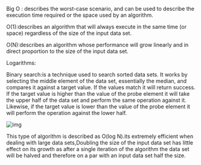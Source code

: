 Big O : describes the worst-case scenario, and can be used to describe the execution time required or the space used by an algorithm.

 

O(1):describes an algorithm that will always execute in the same time (or space) regardless of the size of the input data set.

 

O(N):describes an algorithm whose performance will grow linearly and in direct proportion to the size of the input data set.

 

Logarithms:

Binary search:is a technique used to search sorted data sets. It works by selecting the middle element of the data set, essentially the median, and compares it against a target value. If the values match it will return success. If the target value is higher than the value of the probe element it will take the upper half of the data set and perform the same operation against it. Likewise, if the target value is lower than the value of the probe element it will perform the operation against the lower half.

![img](https://www.geeksforgeeks.org/wp-content/uploads/Binary-Search.png)


This type of algorithm is described as O(log N).its extremely efficient when dealing with large data sets,Doubling the size of the input data set has little effect on its growth as after a single iteration of the algorithm the data set will be halved and therefore on a par with an input data set half the size.

